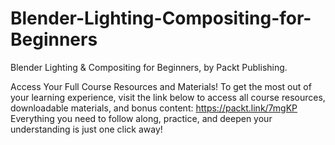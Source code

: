 # Blender-Lighting-Compositing-for-Beginners
Blender Lighting &amp; Compositing for Beginners, by Packt Publishing.

Access Your Full Course Resources and Materials!
To get the most out of your learning experience, visit the link below to access all course resources, downloadable materials, and bonus content: https://packt.link/7mgKP
Everything you need to follow along, practice, and deepen your understanding is just one click away!
